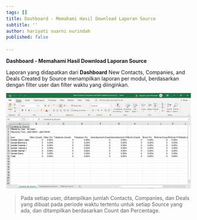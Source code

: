 ```yaml
---
tags: []
title: Dashboard - Memahami Hasil Download Laporan Source
subtitle: ''
author: hariyati suarni nurindah
published: false

---
```

**Dashboard - Memahami Hasil Download Laporan Source**

Laporan yang didapatkan dari **Dashboard** New Contacts, Companies, and Deals Created by Source menampilkan laporan per modul, berdasarkan dengan filter user dan filter waktu yang diinginkan.

![](/uploads/source.PNG)

> Pada setiap user, ditampilkan jumlah Contacts, Companies, dan Deals yang dibuat pada periode waktu tertentu untuk setiap Source yang ada, dan ditampilkan berdasarkan Count dan Percentage.